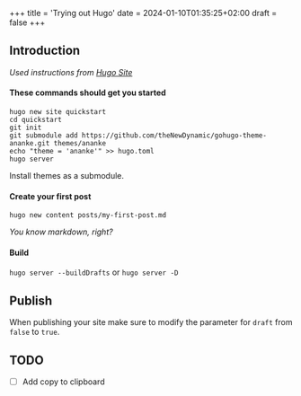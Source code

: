 +++
title = 'Trying out Hugo'
date = 2024-01-10T01:35:25+02:00
draft = false
+++

## Introduction

_Used instructions from [Hugo Site](https://gohugo.io/getting-started/quick-start/)_

#### These commands should get you started

```
hugo new site quickstart
cd quickstart
git init
git submodule add https://github.com/theNewDynamic/gohugo-theme-ananke.git themes/ananke
echo "theme = 'ananke'" >> hugo.toml
hugo server
```

Install themes as a submodule.

#### Create your first post

`hugo new content posts/my-first-post.md`

_You know markdown, right?_

#### Build

`hugo server --buildDrafts` or `hugo server -D`

## Publish

When publishing your site make sure to modify the parameter for `draft` from `false` to `true`.

## TODO
- [ ] Add copy to clipboard
